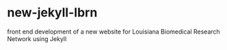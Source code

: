 # new-jekyll-lbrn
front end development of a new website for Louisiana Biomedical Research Network using Jekyll

